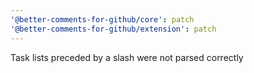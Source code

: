 ```yaml
---
'@better-comments-for-github/core': patch
'@better-comments-for-github/extension': patch
---
```


Task lists preceded by a slash were not parsed correctly
